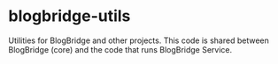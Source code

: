 blogbridge-utils
================

Utilities for BlogBridge and other projects. This code is shared between BlogBridge (core)
and the code that runs BlogBridge Service.
